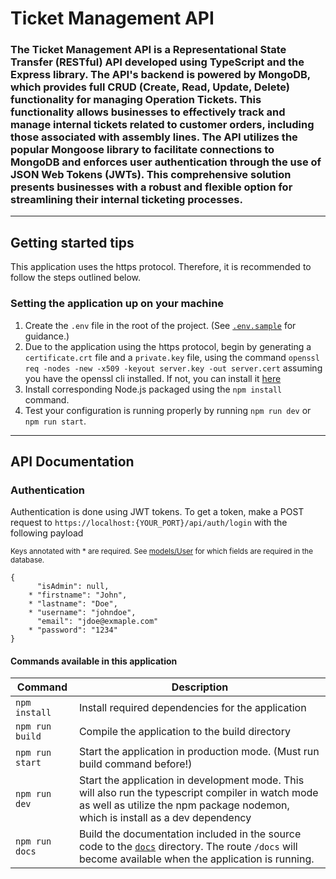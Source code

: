 
Ticket Management API
===============================
### The Ticket Management API is a Representational State Transfer (RESTful) API developed using TypeScript and the Express library. The API's backend is powered by MongoDB, which provides full CRUD (Create, Read, Update, Delete) functionality for managing Operation Tickets. This functionality allows businesses to effectively track and manage internal tickets related to customer orders, including those associated with assembly lines. The API utilizes the popular Mongoose library to facilitate connections to MongoDB and enforces user authentication through the use of JSON Web Tokens (JWTs). This comprehensive solution presents businesses with a robust and flexible option for streamlining their internal ticketing processes.

* * *

Getting started tips
--------------------

This application uses the https protocol. Therefore, it is recommended to follow the steps outlined below.

### Setting the application up on your machine

1.  Create the `.env` file in the root of the project. (See [`.env.sample`](.env.sample) for guidance.)
2.  Due to the application using the https protocol, begin by generating a `certificate.crt` file and a `private.key` file, using the command `openssl req -nodes -new -x509 -keyout server.key -out server.cert` assuming you have the openssl cli installed. If not, you can install it [here](https://www.openssl.org/source/)
3.  Install corresponding Node.js packaged using the `npm install` command.
4.  Test your configuration is running properly by running `npm run dev` or `npm run start`.

* * *

API Documentation
-----------------

### Authentication

Authentication is done using JWT tokens. To get a token, make a POST request to `https://localhost:{YOUR_PORT}/api/auth/login` with the following payload

<sup>Keys annotated with \* are required. See [models/User](src/models/User.ts) for which fields are required in the database.</sup>

    {
          "isAdmin": null,
        * "firstname": "John",
        * "lastname": "Doe",
        * "username": "johndoe",
          "email": "jdoe@exmaple.com"
        * "password": "1234"
    }

#### Commands available in this application
|Command  | Description |
|--|--|
| `npm install` | Install required dependencies for the application |
| `npm run build` | Compile the application to the build directory |
| `npm run start` | Start the application in production mode. (Must run build command before!) |
| `npm run dev` | Start the application in development mode. This will also run the typescript compiler in watch mode as well as utilize the npm package nodemon, which is install as a dev dependency |
| `npm run docs` | Build the documentation included in the source code to the [`docs`](/docs) directory. The route `/docs` will become available when the application is running. |